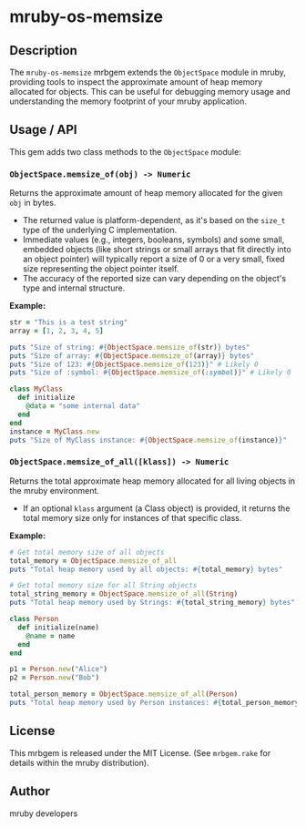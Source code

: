 # mruby-os-memsize

## Description

The `mruby-os-memsize` mrbgem extends the `ObjectSpace` module in mruby, providing tools to inspect the approximate amount of heap memory allocated for objects. This can be useful for debugging memory usage and understanding the memory footprint of your mruby application.

## Usage / API

This gem adds two class methods to the `ObjectSpace` module:

### `ObjectSpace.memsize_of(obj) -> Numeric`

Returns the approximate amount of heap memory allocated for the given `obj` in bytes.

- The returned value is platform-dependent, as it's based on the `size_t` type of the underlying C implementation.
- Immediate values (e.g., integers, booleans, symbols) and some small, embedded objects (like short strings or small arrays that fit directly into an object pointer) will typically report a size of 0 or a very small, fixed size representing the object pointer itself.
- The accuracy of the reported size can vary depending on the object's type and internal structure.

**Example:**

```ruby
str = "This is a test string"
array = [1, 2, 3, 4, 5]

puts "Size of string: #{ObjectSpace.memsize_of(str)} bytes"
puts "Size of array: #{ObjectSpace.memsize_of(array)} bytes"
puts "Size of 123: #{ObjectSpace.memsize_of(123)}" # Likely 0
puts "Size of :symbol: #{ObjectSpace.memsize_of(:symbol)}" # Likely 0

class MyClass
  def initialize
    @data = "some internal data"
  end
end
instance = MyClass.new
puts "Size of MyClass instance: #{ObjectSpace.memsize_of(instance)}"
```

### `ObjectSpace.memsize_of_all([klass]) -> Numeric`

Returns the total approximate heap memory allocated for all living objects in the mruby environment.

- If an optional `klass` argument (a Class object) is provided, it returns the total memory size only for instances of that specific class.

**Example:**

```ruby
# Get total memory size of all objects
total_memory = ObjectSpace.memsize_of_all
puts "Total heap memory used by all objects: #{total_memory} bytes"

# Get total memory size for all String objects
total_string_memory = ObjectSpace.memsize_of_all(String)
puts "Total heap memory used by Strings: #{total_string_memory} bytes"

class Person
  def initialize(name)
    @name = name
  end
end

p1 = Person.new("Alice")
p2 = Person.new("Bob")

total_person_memory = ObjectSpace.memsize_of_all(Person)
puts "Total heap memory used by Person instances: #{total_person_memory} bytes"
```

## License

This mrbgem is released under the MIT License. (See `mrbgem.rake` for details within the mruby distribution).

## Author

mruby developers
